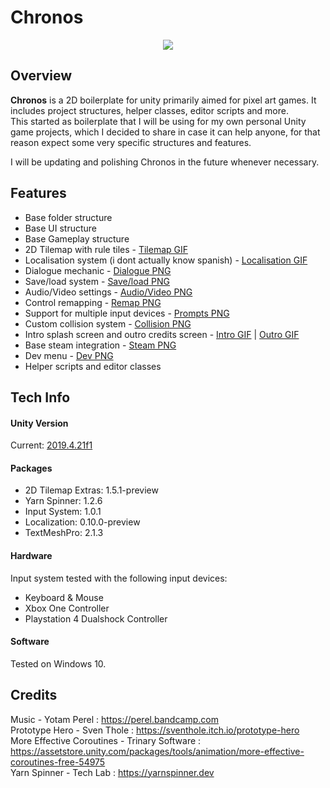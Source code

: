 # Chronos
<p align="center">
  <img  src="https://i.imgur.com/821QDLu.png">
</p>

## Overview
**Chronos** is a 2D boilerplate for unity primarily aimed for pixel art games. It includes project structures, helper classes, editor scripts and more.<br>
This started as boilerplate that I will be using for my own personal Unity game projects, which I decided to share in case it can help anyone, for that reason expect some very specific structures and features.

I will be updating and polishing Chronos in the future whenever necessary.

## Features
- Base folder structure
- Base UI structure
- Base Gameplay structure
- 2D Tilemap with rule tiles - [Tilemap GIF](https://media4.giphy.com/media/heL50v6nl4imeRiIpJ/giphy.gif)
- Localisation system (i dont actually know spanish) - [Localisation GIF](https://media1.giphy.com/media/arakNarJmsUEtwhcaO/giphy.gif)
- Dialogue mechanic - [Dialogue PNG](https://i.imgur.com/7oToEPr.png)
- Save/load system - [Save/load PNG](https://i.imgur.com/bbgTtsN.png)
- Audio/Video settings - [Audio/Video PNG](https://imgur.com/a/RJTiNkp)
- Control remapping - [Remap PNG](https://imgur.com/a/wiuGRyw)
- Support for multiple input devices - [Prompts PNG](https://imgur.com/a/IpyV2dz)
- Custom collision system - [Collision PNG](https://i.imgur.com/Ok6wPA2.png)
- Intro splash screen and outro credits screen - [Intro GIF](https://media0.giphy.com/media/rVYoqTqgEzldN3e3pa/giphy.gif) | [Outro GIF](https://media1.giphy.com/media/ihYY9SpnHS2S2Pt7gx/giphy.gif)
- Base steam integration - [Steam PNG](https://i.imgur.com/cxt6TCN.png)
- Dev menu - [Dev PNG](https://i.imgur.com/jLaPrz0.png)
- Helper scripts and editor classes

## Tech Info
#### Unity Version
Current: [2019.4.21f1](https://unity.com/releases/2019-lts)

#### Packages
- 2D Tilemap Extras: 1.5.1-preview
- Yarn Spinner: 1.2.6
- Input System: 1.0.1
- Localization: 0.10.0-preview
- TextMeshPro: 2.1.3

#### Hardware
Input system tested with the following input devices:
- Keyboard & Mouse
- Xbox One Controller
- Playstation 4 Dualshock Controller

#### Software
Tested on Windows 10.

## Credits
Music - Yotam Perel : https://perel.bandcamp.com<br>
Prototype Hero - Sven Thole : https://sventhole.itch.io/prototype-hero<br>
More Effective Coroutines - Trinary Software : https://assetstore.unity.com/packages/tools/animation/more-effective-coroutines-free-54975<br>
Yarn Spinner - Tech Lab : https://yarnspinner.dev<br>
